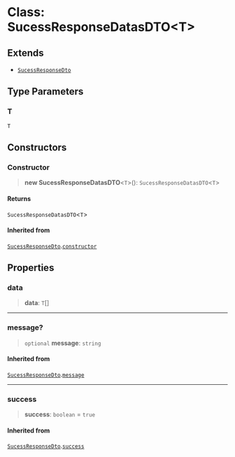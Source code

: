 # Class: SucessResponseDatasDTO\<T\>

## Extends

- [`SucessResponseDto`](/api/dtos/Class.SucessResponseDto.md)

## Type Parameters

### T

`T`

## Constructors

<a id="constructor"></a>

### Constructor

> **new SucessResponseDatasDTO**\<`T`\>(): `SucessResponseDatasDTO`\<`T`\>

#### Returns

`SucessResponseDatasDTO`\<`T`\>

#### Inherited from

[`SucessResponseDto`](/api/dtos/Class.SucessResponseDto.md).[`constructor`](/api/dtos/Class.SucessResponseDto.md#constructor)

## Properties

<a id="data"></a>

### data

> **data**: `T`[]

---

<a id="message"></a>

### message?

> `optional` **message**: `string`

#### Inherited from

[`SucessResponseDto`](/api/dtos/Class.SucessResponseDto.md).[`message`](/api/dtos/Class.SucessResponseDto.md#message)

---

<a id="success"></a>

### success

> **success**: `boolean` = `true`

#### Inherited from

[`SucessResponseDto`](/api/dtos/Class.SucessResponseDto.md).[`success`](/api/dtos/Class.SucessResponseDto.md#success)
